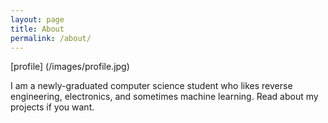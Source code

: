 ```yaml
---
layout: page
title: About
permalink: /about/
---
```


[profile] (/images/profile.jpg)

I am a newly-graduated computer science student who likes reverse engineering, electronics, and sometimes machine learning. Read about my projects if you want.
